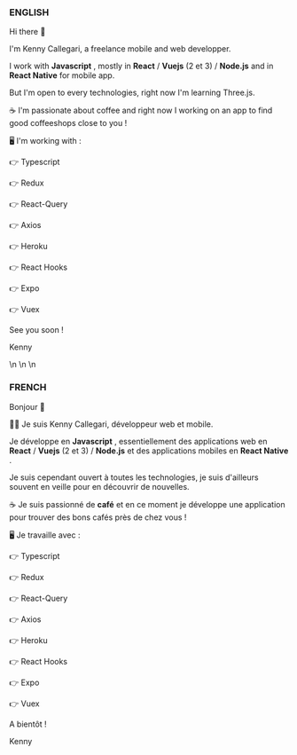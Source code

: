 ### ENGLISH

Hi there 👋

I'm Kenny Callegari, a freelance mobile and web developper.

I work with **Javascript** , mostly in **React** / **Vuejs** (2 et 3) / **Node.js** and in **React Native** for mobile app.

But I'm open to every technologies, right now I'm learning Three.js.

☕
I'm passionate about coffee and right now I working on an app to find good coffeeshops close to you !

🖥
I'm working with : 

👉 Typescript

👉 Redux 

👉 React-Query

👉 Axios

👉 Heroku

👉 React Hooks

👉 Expo

👉 Vuex

See you soon !

Kenny


\n \n \n


### FRENCH

Bonjour 👋

👨‍💻
Je suis Kenny Callegari, développeur web et mobile.

Je développe en **Javascript** , essentiellement des applications web en **React** / **Vuejs** (2 et 3) / **Node.js** et des applications mobiles en **React Native** .

Je suis cependant ouvert à toutes les technologies, je suis d'ailleurs souvent en veille pour en découvrir de nouvelles.

☕
Je suis passionné de **café** et en ce moment je développe une application pour trouver des bons cafés près de chez vous ! 

🖥
Je travaille avec : 

👉 Typescript

👉 Redux 

👉 React-Query

👉 Axios

👉 Heroku

👉 React Hooks

👉 Expo

👉 Vuex

A bientôt !

Kenny
